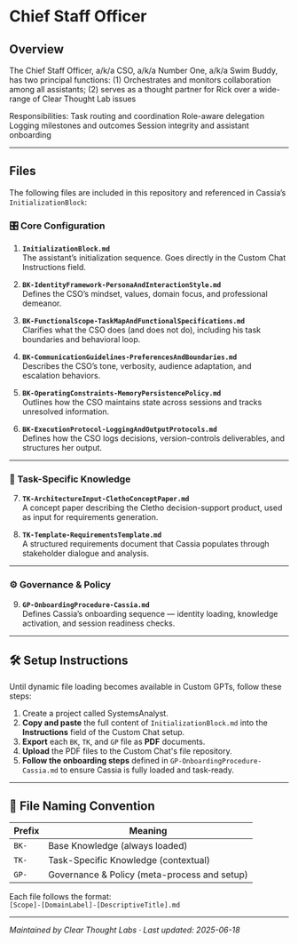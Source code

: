 # Chief Staff Officer

## Overview

The Chief Staff Officer, a/k/a CSO, a/k/a Number One, a/k/a Swim Buddy, has two principal functions:
(1) Orchestrates and monitors collaboration among all assistants; (2) serves as a thought partner for Rick over a wide-range of Clear Thought Lab issues  

Responsibilities:
Task routing and coordination
Role-aware delegation
Logging milestones and outcomes
Session integrity and assistant onboarding


---

## Files

The following files are included in this repository and referenced in Cassia’s `InitializationBlock`:

### 🎛️ Core Configuration

1. **`InitializationBlock.md`**  
   The assistant’s initialization sequence. Goes directly in the Custom Chat Instructions field.

2. **`BK-IdentityFramework-PersonaAndInteractionStyle.md`**  
   Defines the CSO’s mindset, values, domain focus, and professional demeanor.

3. **`BK-FunctionalScope-TaskMapAndFunctionalSpecifications.md`**  
   Clarifies what the CSO does (and does not do), including his task boundaries and behavioral loop.

4. **`BK-CommunicationGuidelines-PreferencesAndBoundaries.md`**  
   Describes the CSO’s tone, verbosity, audience adaptation, and escalation behaviors.

5. **`BK-OperatingConstraints-MemoryPersistencePolicy.md`**  
   Outlines how the CSO maintains state across sessions and tracks unresolved information.

6. **`BK-ExecutionProtocol-LoggingAndOutputProtocols.md`**  
   Defines how the CSO logs decisions, version-controls deliverables, and structures her output.

---

### 📁 Task-Specific Knowledge

7. **`TK-ArchitectureInput-ClethoConceptPaper.md`**  
   A concept paper describing the Cletho decision-support product, used as input for requirements generation.

8. **`TK-Template-RequirementsTemplate.md`**  
   A structured requirements document that Cassia populates through stakeholder dialogue and analysis.

---

### ⚙️ Governance & Policy

9. **`GP-OnboardingProcedure-Cassia.md`**  
   Defines Cassia’s onboarding sequence — identity loading, knowledge activation, and session readiness checks.

---

## 🛠️ Setup Instructions

Until dynamic file loading becomes available in Custom GPTs, follow these steps:

1. Create a project called SystemsAnalyst. 
2. **Copy and paste** the full content of `InitializationBlock.md` into the **Instructions** field of the Custom Chat setup.
3. **Export** each `BK`, `TK`, and `GP` file as **PDF** documents.
4. **Upload** the PDF files to the Custom Chat's file repository.
5. **Follow the onboarding steps** defined in `GP-OnboardingProcedure-Cassia.md` to ensure Cassia is fully loaded and task-ready.

---

## 🧩 File Naming Convention

| Prefix | Meaning                       |
|--------|-------------------------------|
| `BK-`  | Base Knowledge (always loaded) |
| `TK-`  | Task-Specific Knowledge (contextual) |
| `GP-`  | Governance & Policy (meta-process and setup) |

Each file follows the format:  
`[Scope]-[DomainLabel]-[DescriptiveTitle].md`

---

*Maintained by Clear Thought Labs · Last updated: 2025-06-18*


